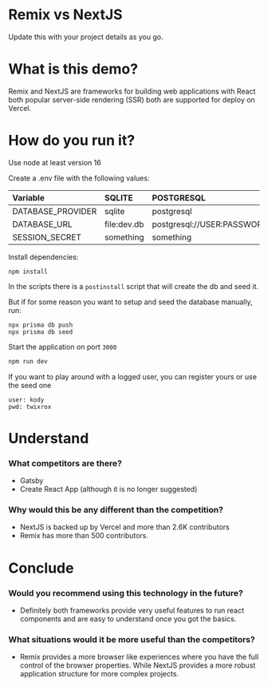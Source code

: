 # Remix vs NextJS

Update this with your project details as you go.

# What is this demo?

Remix and NextJS are frameworks for building web applications with React both popular server-side rendering (SSR) both are supported for deploy on Vercel.

# How do you run it?

Use node at least version 16

Create a .env file with the following values:

| Variable          |   SQLITE      |  POSTGRESQL                                   |
|:------------------|:--------------|:----------------------------------------------|
| DATABASE_PROVIDER | sqlite        | postgresql                                    |
| DATABASE_URL      | file:dev.db   | postgresql://USER:PASSWORD@HOST:PORT/DATABASE |
| SESSION_SECRET    | something     | something                                     |

Install dependencies:

`npm install`

In the scripts there is a `postinstall` script that will create the db and seed it.

But if for some reason you want to setup and seed the database manually, run:

```
npx prisma db push
npx prisma db seed
```

Start the application on port `3000`

```sh
npm run dev
```

If you want to play around with a logged user, you can register yours or use the seed one

```
user: kody
pwd: twixrox
```

# Understand
### What competitors are there?

- Gatsby
- Create React App (although it is no longer suggested)

### Why would this be any different than the competition?

- NextJS is backed up by Vercel and more than 2.6K contributors
- Remix has more than 500 contributors.

# Conclude
### Would you recommend using this technology in the future?

- Definitely both frameworks provide very useful features to run react components and are easy to understand once you got the basics.

### What situations would it be more useful than the competitors?

- Remix provides a more browser like experiences where you have the full control of the browser properties. While NextJS provides a more robust application structure for more complex projects.
